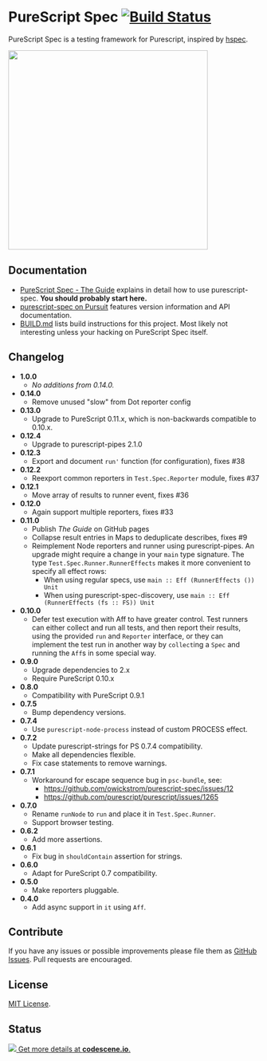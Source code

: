 # PureScript Spec [![Build Status](https://travis-ci.org/owickstrom/purescript-spec.svg?branch=master)](https://travis-ci.org/owickstrom/purescript-spec)

PureScript Spec is a testing framework for Purescript, inspired by
[hspec](http://hspec.github.io/).

<img src="https://raw.githubusercontent.com/owickstrom/purescript-spec/master/example.png" width="400" />

## Documentation

* [PureScript Spec - The Guide](http://purescript-spec.wickstrom.tech) explains
in detail how to use purescript-spec. **You should probably start here.**
* [purescript-spec on Pursuit](https://pursuit.purescript.org/packages/purescript-spec)
  features version information and API documentation.
* [BUILD.md](BUILD.md) lists build instructions for this project. Most
  likely not interesting unless your hacking on PureScript Spec itself.

## Changelog

* **1.0.0**
  * _No additions from 0.14.0._
* **0.14.0**
  * Remove unused "slow" from Dot reporter config
* **0.13.0**
  * Upgrade to PureScript 0.11.x, which is non-backwards compatible to 0.10.x.
* **0.12.4**
  * Upgrade to purescript-pipes 2.1.0
* **0.12.3**
  * Export and document `run'` function (for configuration), fixes #38
* **0.12.2**
  * Reexport common reporters in `Test.Spec.Reporter` module, fixes #37
* **0.12.1**
  * Move array of results to runner event, fixes #36
* **0.12.0**
  * Again support multiple reporters, fixes #33
* **0.11.0**
  * Publish *The Guide* on GitHub pages
  * Collapse result entries in Maps to deduplicate describes, fixes #9
  * Reimplement Node reporters and runner using purescript-pipes. An upgrade
    might require a change in your `main` type signature. The type
    `Test.Spec.Runner.RunnerEffects` makes it more convenient to specify all
    effect rows:
    * When using regular specs, use `main :: Eff (RunnerEffects ()) Unit`
    * When using purescript-spec-discovery, use `main :: Eff (RunnerEffects (fs :: FS)) Unit`
* **0.10.0**
  * Defer test execution with Aff to have greater control. Test runners can
    either collect and run all tests, and then report their results, using
    the provided `run` and `Reporter` interface, or they can implement the
    test run in another way by `collect`ing a `Spec` and running the `Aff`s in
    some special way.
* **0.9.0**
  * Upgrade dependencies to 2.x
  * Require PureScript 0.10.x
* **0.8.0**
  * Compatibility with PureScript 0.9.1
* **0.7.5**
  * Bump dependency versions.
* **0.7.4**
  * Use `purescript-node-process` instead of custom PROCESS effect.
* **0.7.2**
  * Update purescript-strings for PS 0.7.4 compatibility.
  * Make all dependencies flexible.
  * Fix case statements to remove warnings.
* **0.7.1**
  * Workaround for escape sequence bug in `psc-bundle`, see:
    * https://github.com/owickstrom/purescript-spec/issues/12
    * https://github.com/purescript/purescript/issues/1265
* **0.7.0**
  * Rename `runNode` to `run` and place it in `Test.Spec.Runner`.
  * Support browser testing.
* **0.6.2**
  * Add more assertions.
* **0.6.1**
  * Fix bug in `shouldContain` assertion for strings.
* **0.6.0**
  * Adapt for PureScript 0.7 compatibility.
* **0.5.0**
  * Make reporters pluggable.
* **0.4.0**
  * Add async support in `it` using `Aff`.

## Contribute

If you have any issues or possible improvements please file them as
[GitHub Issues](https://github.com/owickstrom/purescript-spec/issues). Pull
requests are encouraged.

## License

[MIT License](LICENSE.md).

## Status

[![](https://codescene.io/projects/124/status.svg) Get more details at **codescene.io**.](https://codescene.io/projects/124/jobs/latest-successful/results)
